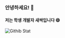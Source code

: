### 안녕하세요! 👋

#### 저는 학생 개발자 새싹입니다 😄

![Githib Stat](https://github-readme-stats.vercel.app/api?username=saesac&show_icons=true)

<!--
**saesac/saesac** is a ✨ _special_ ✨ repository because its `README.md` (this file) appears on your GitHub profile.

Here are some ideas to get you started:

- 🔭 I’m currently working on ...
- 🌱 I’m currently learning ...
- 👯 I’m looking to collaborate on ...
- 🤔 I’m looking for help with ...
- 💬 Ask me about ...
- 📫 How to reach me: ...
- 😄 Pronouns: ...
- ⚡ Fun fact: ...
-->
